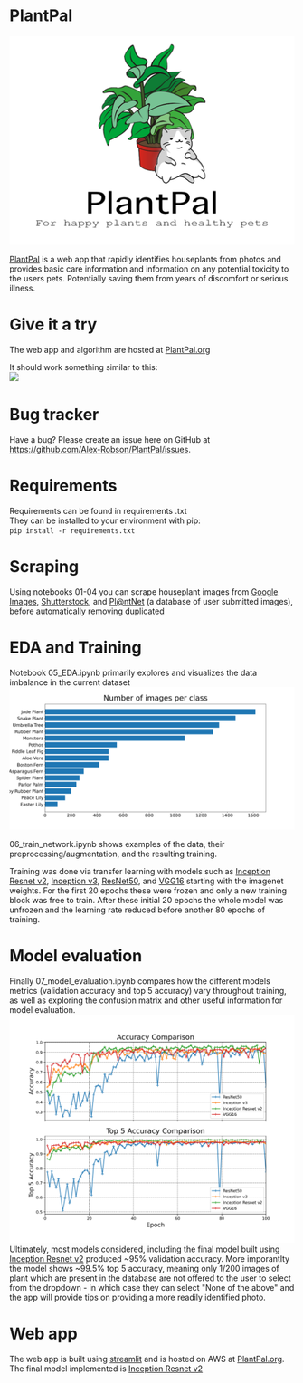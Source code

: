 # PlantPal

![alt text](https://github.com/Alex-Robson/PlantPal/blob/master/data/streamlit/Logo.png?raw=true)

[PlantPal](PlantPal.org) is a web app that rapidly identifies houseplants from photos and provides basic care information and information on any potential toxicity to the users pets. Potentially saving them from years of discomfort or serious illness.

# Give it a try
The web app and algorithm are hosted at [PlantPal.org](PlantPal.org)

It should work something similar to this:   
<img src="https://github.com/Alex-Robson/PlantPal/blob/master/figures/demo.gif?raw=true" width="1200px">

# Bug tracker
Have a bug? Please create an issue here on GitHub at https://github.com/Alex-Robson/PlantPal/issues.

# Requirements
Requirements can be found in requirements .txt      
They can be installed to your environment with pip:     
     `pip install -r requirements.txt`
    
# Scraping

Using notebooks 01-04 you can scrape houseplant images from [Google Images](https://www.google.com/search?q=fiddle+leaf+fig&source=lnms&tbm=isch&sa=X&ved=2ahUKEwjO3J6Cj9TsAhXRjp4KHdVdAZ4Q_AUoAnoECDcQBA&biw=1237&bih=786), [Shutterstock](https://www.shutterstock.com/search/fiddle+leaf+fig?image_type=photo), and [Pl@ntNet](https://identify.plantnet.org/reunion/species/Ficus%20lyrata%20Warb./data#) (a database of user submitted images), before automatically removing duplicated

# EDA and Training

Notebook 05_EDA.ipynb primarily explores and visualizes the data imbalance in the current dataset
![alt text](https://github.com/Alex-Robson/PlantPal/blob/master/data/figures/number_imgs_per_class.png?raw=true)

06_train_network.ipynb shows examples of the data, their preprocessing/augmentation, and the resulting training.       
         
Training was done via transfer learning with models such as [Inception Resnet v2](https://www.tensorflow.org/api_docs/python/tf/keras/applications/InceptionResNetV2), [Inception v3](https://www.tensorflow.org/api_docs/python/tf/keras/applications/InceptionV3), [ResNet50](https://www.tensorflow.org/api_docs/python/tf/keras/applications/ResNet50), and [VGG16](https://www.tensorflow.org/api_docs/python/tf/keras/applications/VGG16) starting with the imagenet weights. For the first 20 epochs these were frozen and only a new training block was free to train. After these initial 20 epochs the whole model was unfrozen and the learning rate reduced before another 80 epochs of training.

# Model evaluation

Finally 07_model_evaluation.ipynb compares how the different models metrics (validation accuracy and top 5 accuracy) vary throughout training, as well as exploring the confusion matrix and other useful information for model evaluation.     
![alt text](https://github.com/Alex-Robson/PlantPal/blob/master/figures/comparison.png?raw=true)
Ultimately, most models considered, including the final model built using [Inception Resnet v2](https://www.tensorflow.org/api_docs/python/tf/keras/applications/InceptionResNetV2) produced ~95% validation accuracy. More imporantlty the model shows ~99.5% top 5 accuracy, meaning only 1/200 images of plant which are present in the database are not offered to the user to select from the dropdown - in which case they can select "None of the above" and the app will provide tips on providing a more readily identified photo.

# Web app
The web app is built using [streamlit](https://www.streamlit.io/) and is hosted on AWS at [PlantPal.org](PlantPal.org).   
The final model implemented is [Inception Resnet v2](https://www.tensorflow.org/api_docs/python/tf/keras/applications/InceptionResNetV2)
      
